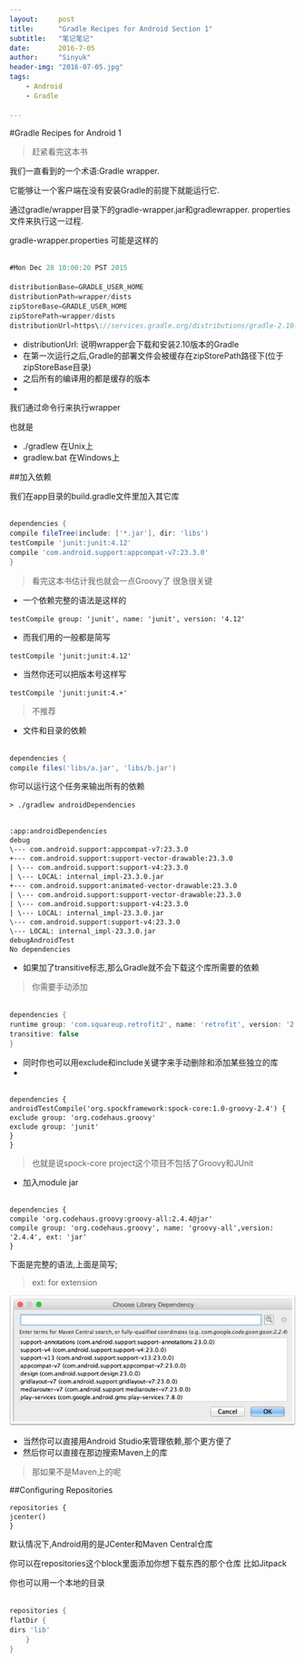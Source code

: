 ```yaml
---
layout:     post
title:      "Gradle Recipes for Android Section 1"
subtitle:   "笔记笔记"
date:       2016-7-05
author:     "Sinyuk"
header-img: "2016-07-05.jpg"
tags:
    - Android
    - Gradle

---
```


#Gradle Recipes for Android 1

> 赶紧看完这本书


我们一直看到的一个术语:Gradle wrapper.

它能够让一个客户端在没有安装Gradle的前提下就能运行它.

通过gradle/wrapper目录下的gradle-wrapper.jar和gradlewrapper.
properties文件来执行这一过程.

gradle-wrapper.properties 可能是这样的

```groovy

#Mon Dec 28 10:00:20 PST 2015

distributionBase=GRADLE_USER_HOME
distributionPath=wrapper/dists
zipStoreBase=GRADLE_USER_HOME
zipStorePath=wrapper/dists
distributionUrl=https\://services.gradle.org/distributions/gradle-2.10-all.zip

```
- distributionUrl: 说明wrapper会下载和安装2.10版本的Gradle
- 在第一次运行之后,Gradle的部署文件会被缓存在zipStorePath路径下(位于zipStoreBase目录)
- 之后所有的编译用的都是缓存的版本
- 

我们通过命令行来执行wrapper

也就是

- ./gradlew 在Unix上
- gradlew.bat 在Windows上


##加入依赖

我们在app目录的build.gradle文件里加入其它库

```groovy

dependencies {
compile fileTree(include: ['*.jar'], dir: 'libs')
testCompile 'junit:junit:4.12'
compile 'com.android.support:appcompat-v7:23.3.0'
}

```

> 看完这本书估计我也就会一点Groovy了
> 很急很关键

- 一个依赖完整的语法是这样的

`testCompile group: 'junit', name: 'junit', version: '4.12'`

- 而我们用的一般都是简写

`testCompile 'junit:junit:4.12'`

- 当然你还可以把版本号这样写

`testCompile 'junit:junit:4.+'`

> 不推荐


- 文件和目录的依赖

```groovy

dependencies {
compile files('libs/a.jar', 'libs/b.jar')

```

你可以运行这个任务来输出所有的依赖

`> ./gradlew androidDependencies`

```

:app:androidDependencies
debug
\--- com.android.support:appcompat-v7:23.3.0
+--- com.android.support:support-vector-drawable:23.3.0
| \--- com.android.support:support-v4:23.3.0
| \--- LOCAL: internal_impl-23.3.0.jar
+--- com.android.support:animated-vector-drawable:23.3.0
| \--- com.android.support:support-vector-drawable:23.3.0
| \--- com.android.support:support-v4:23.3.0
| \--- LOCAL: internal_impl-23.3.0.jar
\--- com.android.support:support-v4:23.3.0
\--- LOCAL: internal_impl-23.3.0.jar
debugAndroidTest
No dependencies

```

- 如果加了transitive标志,那么Gradle就不会下载这个库所需要的依赖

> 你需要手动添加

```groovy

dependencies {
runtime group: 'com.squareup.retrofit2', name: 'retrofit', version: '2.0.1',
transitive: false
}

```

- 同时你也可以用exclude和include关键字来手动删除和添加某些独立的库
- 
```grovvy

dependencies {
androidTestCompile('org.spockframework:spock-core:1.0-groovy-2.4') {
exclude group: 'org.codehaus.groovy'
exclude group: 'junit'
}
}

```

> 也就是说spock-core project这个项目不包括了Groovy和JUnit

- 加入module jar

```grovvy

dependencies {
compile 'org.codehaus.groovy:groovy-all:2.4.4@jar'
compile group: 'org.codehaus.groovy', name: 'groovy-all',version: '2.4.4', ext: 'jar'
}

```
下面是完整的语法,上面是简写;

> ext: for extension


![image](https://github.com/80998062/80998062.github.io/raw/master/img/in-post/2016-07-05/Gradle_Recipes_for_Android.jpg)


 - 当然你可以直接用Android Studio来管理依赖,那个更方便了
 - 然后你可以直接在那边搜索Maven上的库

> 那如果不是Maven上的呢


##Configuring Repositories


```
repositories {
jcenter()
}

```

默认情况下,Android用的是JCenter和Maven Central仓库

你可以在repositories这个block里面添加你想下载东西的那个仓库 比如Jitpack

你也可以用一个本地的目录

```groovy

repositories {
flatDir {
dirs 'lib'
	}
}

```

